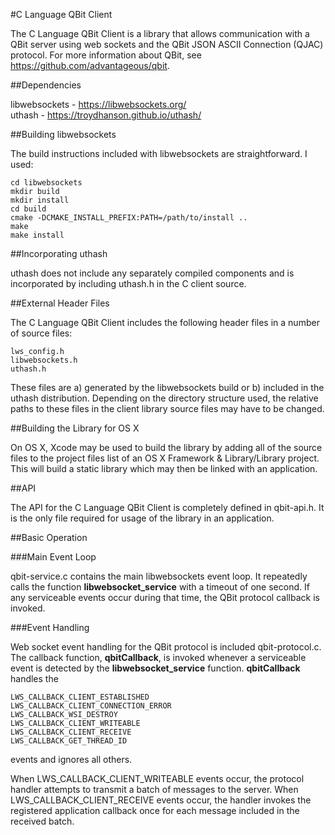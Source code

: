 #C Language QBit Client

The C Language QBit Client is a library that allows communication with a QBit server using web sockets and the QBit JSON ASCII Connection (QJAC) protocol. For more information about QBit, see https://github.com/advantageous/qbit.

##Dependencies

libwebsockets - https://libwebsockets.org/  
uthash - https://troydhanson.github.io/uthash/

##Building libwebsockets

The build instructions included with libwebsockets are straightforward. I used:

    cd libwebsockets
    mkdir build
    mkdir install
    cd build
    cmake -DCMAKE_INSTALL_PREFIX:PATH=/path/to/install ..
    make
    make install

##Incorporating uthash

uthash does not include any separately compiled components and is incorporated by including uthash.h in the C client source.

##External Header Files

The C Language QBit Client includes the following header files in a number of source files:

    lws_config.h
    libwebsockets.h
    uthash.h

These files are a) generated by the libwebsockets build or b) included in the uthash distribution. Depending on the directory structure used, the relative paths to these files in the client library source files may have to be changed.

##Building the Library for OS X

On OS X, Xcode may be used to build the library by adding all of the source files to the project files list of an OS X Framework & Library/Library project. This will build a static library which may then be linked with an application.

##API

The API for the C Language QBit Client is completely defined in qbit-api.h. It is the only file required for usage of the library in an application.

##Basic Operation

###Main Event Loop

qbit-service.c contains the main libwebsockets event loop. It repeatedly calls the function **libwebsocket_service** with a timeout of one second. If any serviceable events occur during that time, the QBit protocol callback is invoked.

###Event Handling

Web socket event handling for the QBit protocol is included qbit-protocol.c. The callback function, **qbitCallback**, is invoked whenever a serviceable event is detected by the **libwebsocket_service** function. **qbitCallback** handles the

    LWS_CALLBACK_CLIENT_ESTABLISHED
    LWS_CALLBACK_CLIENT_CONNECTION_ERROR
    LWS_CALLBACK_WSI_DESTROY
    LWS_CALLBACK_CLIENT_WRITEABLE
    LWS_CALLBACK_CLIENT_RECEIVE
    LWS_CALLBACK_GET_THREAD_ID

events and ignores all others.

When LWS_CALLBACK_CLIENT_WRITEABLE events occur, the protocol handler attempts to transmit a batch of messages to the server. When LWS_CALLBACK_CLIENT_RECEIVE events occur, the handler invokes the registered application callback once for each message included in the received batch.
